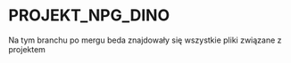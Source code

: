 # PROJEKT_NPG_DINO

Na tym branchu po mergu beda znajdowały się wszystkie pliki związane z projektem
